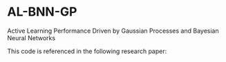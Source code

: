# AL-BNN-GP
Active Learning Performance Driven by Gaussian Processes and Bayesian Neural Networks 

This code is referenced in the following research paper: 

